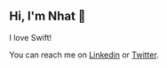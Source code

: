 ## Hi, I'm Nhat 👋 
I love Swift!

You can reach me on [Linkedin](https://www.linkedin.com/in/nhat-le-032497a3/) or [Twitter](https://twitter.com/nhatjle6).
